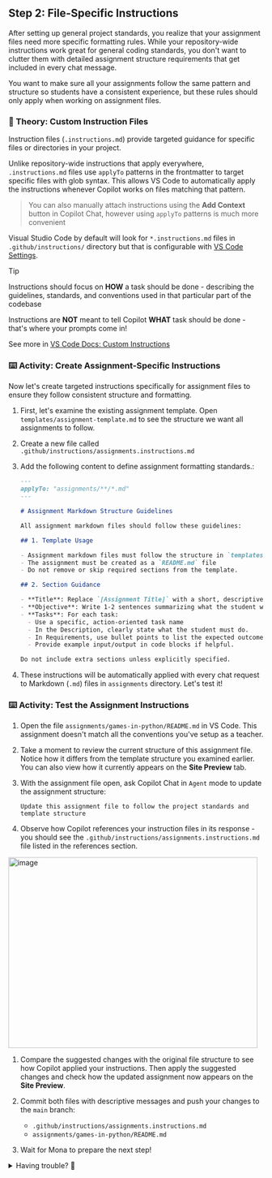 ## Step 2: File-Specific Instructions

After setting up general project standards, you realize that your assignment files need more specific formatting rules. While your repository-wide instructions work great for general coding standards, you don't want to clutter them with detailed assignment structure requirements that get included in every chat message.

You want to make sure all your assignments follow the same pattern and structure so students have a consistent experience, but these rules should only apply when working on assignment files.

### 📖 Theory: Custom Instruction Files

Instruction files (`.instructions.md`) provide targeted guidance for specific files or directories in your project.

Unlike repository-wide instructions that apply everywhere, `.instructions.md` files use `applyTo` patterns in the frontmatter to target specific files with glob syntax. This allows VS Code to automatically apply the instructions whenever Copilot works on files matching that pattern.

> You can also manually attach instructions using the **Add Context** button in Copilot Chat, however using `applyTo` patterns is much more convenient

Visual Studio Code by default will look for `*.instructions.md` files in `.github/instructions/` directory but that is configurable with [VS Code Settings](vscode://settings/chat.instructionsFilesLocations).

> [!TIP]
> Instructions should focus on **HOW** a task should be done - describing the guidelines, standards, and conventions used in that particular part of the codebase
>
> Instructions are **NOT** meant to tell Copilot **WHAT** task should be done - that's where your prompts come in!
>
> See more in [VS Code Docs: Custom Instructions](https://code.visualstudio.com/docs/copilot/copilot-customization#_custom-instructions)

### ⌨️ Activity: Create Assignment-Specific Instructions

Now let's create targeted instructions specifically for assignment files to ensure they follow consistent structure and formatting.

1. First, let's examine the existing assignment template. Open `templates/assignment-template.md` to see the structure we want all assignments to follow.

1. Create a new file called `.github/instructions/assignments.instructions.md`

1. Add the following content to define assignment formatting standards.:

   ```markdown
   ---
   applyTo: "assignments/**/*.md"
   ---

   # Assignment Markdown Structure Guidelines

   All assignment markdown files should follow these guidelines:

   ## 1. Template Usage

   - Assignment markdown files must follow the structure in `templates/assignment-template.md`.
   - The assignment must be created as a `README.md` file
   - Do not remove or skip required sections from the template.

   ## 2. Section Guidance

   - **Title**: Replace `[Assignment Title]` with a short, descriptive name (e.g., `Python Basics`, `Loops and Conditionals`, `Functions and Modules`).
   - **Objective**: Write 1-2 sentences summarizing what the student will learn or accomplish. Focus on the main skills or concepts.
   - **Tasks**: For each task:
     - Use a specific, action-oriented task name
     - In the Description, clearly state what the student must do.
     - In Requirements, use bullet points to list the expected outcomes or features. Be specific and measurable
     - Provide example input/output in code blocks if helpful.

   Do not include extra sections unless explicitly specified.
   ```

1. These instructions will be automatically applied with every chat request to Markdown (`.md`) files in `assignments` directory. Let's test it!

### ⌨️ Activity: Test the Assignment Instructions

1. Open the file `assignments/games-in-python/README.md` in VS Code. This assignment doesn't match all the conventions you've setup as a teacher.

1. Take a moment to review the current structure of this assignment file. Notice how it differs from the template structure you examined earlier. You can also view how it currently appears on the **Site Preview** tab.

1. With the assignment file open, ask Copilot Chat in `Agent` mode to update the assignment structure:

   ```text
   Update this assignment file to follow the project standards and template structure
   ```

1. Observe how Copilot references your instruction files in its response - you should see the `.github/instructions/assignments.instructions.md` file listed in the references section.

 <img width="492" height="376" alt="image" src="https://github.com/user-attachments/assets/dbf26be3-5940-4619-af4e-0a4380f16494" />

1. Compare the suggested changes with the original file structure to see how Copilot applied your instructions. Then apply the suggested changes and check how the updated assignment now appears on the **Site Preview**.

1. Commit both files with descriptive messages and push your changes to the `main` branch:

   - `.github/instructions/assignments.instructions.md`
   - `assignments/games-in-python/README.md`

1. Wait for Mona to prepare the next step!

<details>
<summary>Having trouble? 🤷</summary><br/>

- Make sure you commited both files to `main` branch:
  - `.github/instructions/assignments.instructions.md`
  - `assignments/games-in-python/README.md`

</details>
